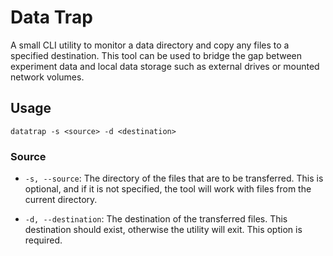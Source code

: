 # Data Trap

A small CLI utility to monitor a data directory and copy any files to a specified destination. This tool can be used to bridge the gap between experiment data and local data storage such as external drives or mounted network volumes.

## Usage

`datatrap -s <source> -d <destination>`

### Source

- `-s, --source`: The directory of the files that are to be transferred. This is optional, and if it is not specified, the tool will work with files from the current directory.

- `-d, --destination`: The destination of the transferred files. This destination should exist, otherwise the utility will exit. This option is required.
